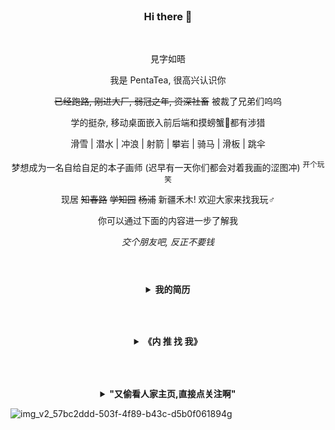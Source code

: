 <br>
<h3 align="center">Hi there 👋</h3>
<br>
<p align="center">見字如晤</p>
<p align="center">我是 PentaTea, 很高兴认识你</p>
<p align="center"><del>已经跑路, 刚进大厂, 弱冠之年, 资深社畜</del> 被裁了兄弟们呜呜</p>
<p align="center">学的挺杂, 移动桌面嵌入前后端和摸螃蟹🦀都有涉猎</p>
<p align="center">滑雪 | 潜水 | 冲浪 | 射箭 | 攀岩 | 骑马 | 滑板 | 跳伞 </p>
<p align="center">梦想成为一名自给自足的本子画师 (迟早有一天你们都会对着我画的涩图冲) <sup>开个玩笑</sup></p>
<p align="center">现居 <del>知春路</del> <del>学知园</del> <del>杨浦</del> 新疆禾木! 欢迎大家来找我玩♂</p>
<p align="center">你可以通过下面的内容进一步了解我</p>
<p align="center"><i>交个朋友吧, 反正不要钱</i></p>
<h1></h1>
<br>
<details>
<summary align="center"><b>我的简历</b></summary><br>

# 个人简历 <img src="https://img.shields.io/badge/Vue.js-35495E?style=for-the-badge&logo=vuedotjs&logoColor=4FC08D" alt="" align="right" height="41"> <img src="https://img.shields.io/badge/Vite-B73BFE?style=for-the-badge&logo=vite&logoColor=FFD62E" alt="" align="right" height="41">

__快速了解:__
- Zeno / 男 / 2001
- 北京 / 上海 / Remote
- [PentaTea@qq.com](mailto:PentaTea@qq.com)
- 前端研发 / 全栈 / 产品

资深前端开发，具备卓越的产品思维与工程架构能力。21岁时以**高中学历破格加入字节跳动**，作为飞书词典的前端核心负责人，主导产研团队治理和技术体系构建，实现团队严重Bug率降低 **84%**、支持业务DAU增长超 **160%**。擅长从业务痛点与损耗出发，通过体系化工程基建、质量左移与机制建设，驱动复杂B端产品的规模化交付与研发效率提升。

## **工作经历**

### **北京字节跳动科技有限公司 - 飞书词典** | **高级前端开发工程师 / 前端业务接口人** | 2022.05 - 2024.04

#### **业务增长与高价值交付**

*   作为前端负责人，带领团队支撑飞书词典核心DAU从 \** 万增长至 \** 万以上，增幅超**160%**。
*   主导交付海尔、海底捞等高价值客户的定制化需求（词条关系图谱，找人地图，词条订阅号等），将技术方案转化为客户好评与商业机会。
*   牵头完成公司级高优项目(字节内部黑话治理，文档纠错改写，MyAI等)，通过技术手段赋能管理办公室，系统性降低组织内部沟通成本。

#### **技术架构革新与研发范式升级**

*   **自研工具链**：主动识别问题，如基于AST解析Thrift协议解决联调损耗，文案合法性检测等，独立设计并落地多个代码生成工具，实现编译检测与线上告警机制；前端产物从 **10M 优化至 0.5M**，单项目解决超7000行存量代码。后将工具产品化，发布到公司并推广至多个兄弟团队，服务至中台，飞书文档，飞书IM等 **10+** 外部项目。
*   **中长期前瞻性规划**：为应对发版周期的潜在瓶颈与拓展业务机会，主导核心业务卡片的动态化架构升级。通过解耦对客户端与底层组件库的强依赖，构建独立、可动态下发的卡片资源包，后续推动飞书词典**抽象为独立服务**在内部（飞书审批/妙记）、外部（抖音电商）及客户共建（海尔CRM）等场景落地，实现技术方案的产品化

#### **工程体系与团队治理**

*   **背景**：接手面临“线上事故频发（年化7次）、需求堆积、发布流程人力密集”等系统性瓶颈的团队。
*   **监控与SLA**：从0到1构建前端监控埋点体系与Grafana大盘，半年周期定义并达成 P0/P1 场景 **99.99%** 可用性，通过滚动治理方案，将 MTTI 从 **15 分钟以上优化至 2 分钟内**。
*   **交付效率提升**：通过构建流程治理，自动化流水线，文档规则设定宣贯与人才培养，将发版、回归、Oncall 人力从正式员工 3 人天投入优化为外包 2 人天，支撑需求吞吐量提升约 **3 倍**。
*   **质量与防劣化**：主导质量与性能专项治理，搭建监控闭环解决存量问题，将LCP (P95) 从 **10 秒优化至 2.5 秒**，通过 CI 集成门控，拦截 **100+ 次**导致包体积或核心性能指标劣化的代码合入，建立质量周报与评比，制订团队质量红线与持续宣贯自测常见问题。
*   **团队赋能**：推行落地“Tech Owner”机制，编写配套文档体系，半年内成功培养多名外包同学成为独立技术负责人。
*   体系落地后，团队季度回归严重Bug率从 **27 %降至 4 % 以下（降幅 84%）**，线上事故数年化从 **7 次降至 1 次（降幅 86%）**。

#### **技术影响力**

*   **跨职能赋能：** 记录与发起**产研设计协作规范**系列宣讲，将技术可行性评审与工程标准前置至产品设计阶段，从源头降低协作损耗。
*   **知识体系与沉淀：** 建立团队**技术案例库与复盘机制**，通过定期Code Review、Case Study与分享会，驱动团队技术文化与代码质量的持续演进。



### **山东旭兴网络科技有限公司** | **前端负责人** | 2021.06 - 2022.04

*   作为技术负责人，从零搭建前端团队的技术体系与开发规范。
*   主导开发并维护公司级前端组件库、文档体系与代码生成器等基建。
*   建立代码审查与技术培训机制，主导技术方案评审，成功拦截严重风险超90%。



### **深圳大疆创新科技有限公司** | **RoboMaster 嵌入式开发实习生** | 2019.01 - 2019.02; 2019.07 - 2019.08

*   参与RoboMaster机器人研发，负责步兵机器人的运动控制与指令系统设计与实现。
*   基于 FreeRTOS 与 ROS 框架，开发了高实时性的多任务控制模块，提升了机器人的响应速度与行动准确性。



## **独立项目**

### **「思潮 Riff」智能任务管理 iOS 应用** | **独立开发者 & 产品负责人**

*   **产品洞察**：针对传统 Todo 工具在管理复杂、多上下文任务时引发的任务丢失，效率焦虑与“任务坟场”问题，设计以“时机”为核心，安全感为切入点的心智模型。
*   **创新机制**：系统可根据用户环境，定位等信息自动呈现 **3-5 项**可执行任务，同时支持多种项目类型实现“完成上一项才显示下一项”的串行机制，从根本上减轻用户决策疲劳。
*   目前产品在内测阶段，形态稳定，获得超过 20 名 KOL 的认可，预计 26 年初上线



## **技术能力**

*   **技术架构**：复杂系统架构设计、Monorepo、微前端、SLA体系设计
*   **工程化**：CI/CD、性能优化、模块化与构建工具
*   **语言与框架**：精通 **TypeScript**、**React/Vue** 及其生态；熟练掌握 **Node.js**；具备 **SwiftUI** 独立开发能力
*   **综合能力**：
    - **产品思维**：出色的业务洞察与用户体验意识，能将痛点转化为高价值技术方案。
    - **项目管理与领导力**：技术战略规划、跨团队协同推动、团队培养与机制建设。



## **教育背景**

* 福建理工大学 | 物联网工程 | 2019级 

  （主动退学）
  
## 致谢

- 感谢您花时间阅读我的简历，期待能有机会和您共事。

<br></details>
<h3>　</h3>
<details>
<summary align="center"><b>《内 推 找 我》</b></summary><br>
<div align="center"><b>和优秀的人，做有挑战的事</b></div>
<div align="center"><b>(虽然被裁了, 但是我还有很多好同事, 内推快来找我!!!)</b></div>
</details>
<h3>　</h3>
<details>
<summary align="center"><b>"又偷看人家主页,直接点关注啊"</b></summary><br>
<div align="center"><img src="https://user-images.githubusercontent.com/26431026/167385898-1fecf0ad-8560-4e31-bcf1-5df5ba2842f1.png"></div>
</details>

![img_v2_57bc2ddd-503f-4f89-b43c-d5b0f061894g](https://github.com/PentaTea/PentaTea/assets/26431026/c23f5108-c4e8-4485-aea4-8361f5f42bdf)
